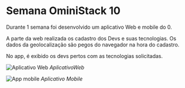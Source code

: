 # Semana OminiStack 10

Durante 1 semana foi desenvolvido um aplicativo Web e mobile do 0.

A parte da web realizada os cadastro dos Devs e suas tecnologias. Os dados da geolocalização são pegos do navegador na hora do cadastro.

No app, é exibido os devs pertos com as tecnologias solicitadas.




![Aplicativo Web](https://lh3.googleusercontent.com/FJJyw_n1_nvUSC7CrCEyv9HGITv1-GI2j4XyhJ1AD5JNQsvqJcSP42aR4DhyRejKYngUw0iaKyo0rDc0cWBoNiWTDKKJvYvhB85cMYg35T4wFl2jAKJ_L9Juepqr3ZWx3V8WdnYaWtZywZ3FrutMRTdpZqQWPUg2szBJIGtC0ccPJh_XEUCWOXJUwaIVhp6t4tVoPU_UGhzQu586o0qNFW9jOVk-owJFbmOxSvoXzfLx7VVtApu1t9gXn8-rHcpeCLSBXVP-Lg3YS6mJceq7ibBBfu5_lzsmJ46jwCk0pq5sEQnKwbsNyYnSOL9_eljpDtaxyfMfWcQAgehzwsf2fr5BjJH-xdUMQrV5BQTq_5WbuBWwn3ehqrADEWCFum4FiMyO-P3Ok68knemelf_iJZ-gTgXIhtqYN9pn6PJ_j4E3GfjAC6LJxGeA9Jk3L2B8RXOwRjagRjpUjcBNGS4h7-9Z5qH_8i7R2xEwn3Zt3j27oiXjNHsoCXv1oBOhH_bLqI95C7M4n24may9FipcmWEYNctqaeK-fh9CkLe1kRC_Rb_wlJ0ypsCN9QKURZR7WRMdiwk5GfBRLguAz2_TT19JcW4DncOqk2v3S1xkLLVIOjBXllZ1kfHFtNlEbTk3wKBVJyRLG8bYEg0S9tA870KwvV--cfTPfXQQZtMekkd5Mlzw4W52v6A=w780-h606-no)
*AplicativoWeb*

![App mobile](https://lh3.googleusercontent.com/WtH73xJdehPI9ay8-w8JzCVcQDQzFYCRQX_cVrvTplGbIPAfqDWZ8B4nBQiQYcbFtc4lkBWrDKRZpJTQO1v695DcDdSlRWqK54CV2_VcRp1E9Tp7mYKFZyDchxWBCvjnQnqZZ7isuGOD8ij25SafP5IjOikSRyGox0QLXKj9-m4fVkhfhyUStWqYXB6Qj6F3PkGMDnh_LVPz5dPf7EoczXMjif6g0PU1Rt3dxm3Min8lIGVF-faTGoEtzjgSTktfHQhHTQEx-RYP0fHM3QF4ZhFbwdQA9rzWKJXc7YclnF5l2vEcgRvLQtmhUCMqh-1qS3HCzLCjj-oytlrMJHsFcs1XNjsXoU3gADCNftuwlcScf9ERTTCg_m9vgCLkjyr5kccxrpGEYL3kOG3cZZ7XHef4z2X6VcGUStH1VyX1SncBEzUqyUn8sw0dSUX6aaWD25zQZwUvX11HYIYHfMT94jEv0lpQ32uJ7jysFXm-qvN-D-uHH5CzuMpuJaERXSGDPH16ywiMRJMH8JTZrqARqj4k08Kd54yq5k88VU5SPSPHGrUL2izTttHlQRM7VoyDepgUYyHQjF5ChHJS9BgWyFg7GE8eGivBjdgBSmqrb6qh9USem0mxOBuViaPszsK3XxIJCqRWElS3uFSzrDa6ym5EHpOXadzk0hF3HEBtbBGWjtvi4sdGog=w221-h888-no)
*Aplicativo Mobile*
